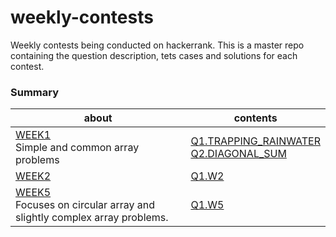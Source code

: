 # weekly-contests

Weekly contests being conducted on hackerrank. This is a master repo containing the question description, tets cases and solutions for each contest.

### Summary

| about | contents |
|-----|-----|
| [WEEK1](https://github.com/themysterysolver-bot/weekly-contests/tree/main/WEEK1) <br> Simple and common array problems | [Q1.TRAPPING_RAINWATER](https://github.com/themysterysolver-bot/weekly-contests/tree/main/WEEK1/Q1.TRAPPING_RAINWATER) <br> [Q2.DIAGONAL_SUM](https://github.com/themysterysolver-bot/weekly-contests/tree/main/WEEK1/Q2.DIAGONAL_SUM) <br> |
| [WEEK2](https://github.com/themysterysolver-bot/weekly-contests/tree/main/WEEK2) <br>  | [Q1.W2](https://github.com/themysterysolver-bot/weekly-contests/tree/main/WEEK2/Q1.W2) <br> |
| [WEEK5](https://github.com/themysterysolver-bot/weekly-contests/tree/main/WEEK5) <br> Focuses on circular array and slightly complex array problems. | [Q1.W5](https://github.com/themysterysolver-bot/weekly-contests/tree/main/WEEK5/Q1.W5) <br> |
